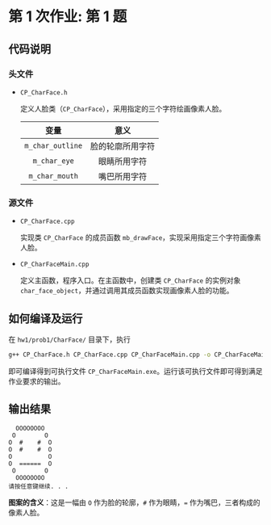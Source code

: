 # 第 1 次作业: 第 1 题

## 代码说明

### 头文件

- `CP_CharFace.h`

  定义人脸类（`CP_CharFace`），采用指定的三个字符绘画像素人脸。

  |       变量       |       意义       |
  | :--------------: | :--------------: |
  | `m_char_outline` | 脸的轮廓所用字符 |
  |   `m_char_eye`   |   眼睛所用字符   |
  |  `m_char_mouth`  |   嘴巴所用字符   |

### 源文件

- `CP_CharFace.cpp`

  实现类 `CP_CharFace` 的成员函数 `mb_drawFace`，实现采用指定三个字符画像素人脸。

- `CP_CharFaceMain.cpp`

  定义主函数，程序入口。在主函数中，创建类 `CP_CharFace` 的实例对象 `char_face_object`，并通过调用其成员函数实现画像素人脸的功能。

## 如何编译及运行

在 `hw1/prob1/CharFace/` 目录下，执行

```cmd
g++ CP_CharFace.h CP_CharFace.cpp CP_CharFaceMain.cpp -o CP_CharFaceMain.exe
```

即可编译得到可执行文件 `CP_CharFaceMain.exe`。运行该可执行文件即可得到满足作业要求的输出。

## 输出结果

```
  OOOOOOOO
 O        O
O  #    #  O
O  #    #  O
O          O
O  ======  O
 O        O
  OOOOOOOO
请按任意键继续. . .
```

**图案的含义**：这是一幅由 `O` 作为脸的轮廓，`#` 作为眼睛，`=` 作为嘴巴，三者构成的像素人脸。